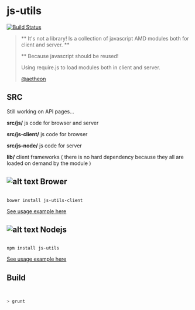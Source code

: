 
# js-utils

[![Build Status](https://travis-ci.org/aetheon/js-utils.png?branch=master)](https://travis-ci.org/aetheon/js-utils)

> ** It's not a library! Is a collection of javascript AMD modules both for client and server. ** 
>
> ** Because javascript should be reused!
>
> Using require.js to load modules both in client and server.
>
> [@aetheon](http://twitter.com/aetheon)
>

## SRC

Still working on API pages...

**src/js/**
  js code for browser and server 

**src/js-client/** 
  js code for browser 

**src/js-node/** 
  js code for server 

**lib/** 
  client frameworks ( there is no hard dependency because they all are loaded on demand by the module )


## ![alt text](https://raw.github.com/aetheon/js-utils/master/img/logos/bower.png "Bower") Brower

```

bower install js-utils-client

```

[See usage example here](https://github.com/aetheon/js-utils-browser-example)



## ![alt text](https://raw.github.com/aetheon/js-utils/master/img/logos/nodejs.png "Node.js") Nodejs


```

npm install js-utils

```

[See usage example here](https://github.com/aetheon/js-utils-node-example)

## Build


 ``` bash


 > grunt

 ```





